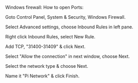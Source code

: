 Windows firewall: How to open Ports:

Goto Control Panel, System & Security, Windows Firewall.

Select Advanced settings, choose Inbound Rules in left pane.

Right click Inbound Rules, select New Rule.

Add TCP, "31400-31409" & click Next.

Select "Allow the connection" in next window, choose Next.

Select the network type & choose Next.

Name it "Pi Network" & click Finish.